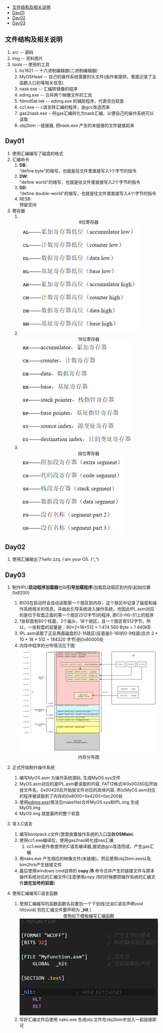 - [文件结构及相关说明](#文件结构及相关说明)
- [Day01](#day01)
- [Day02](#day02)
- [Day03](#day03)

## 文件结构及相关说明
1. src      -- 源码
2. img     -- 资料图片
3. tools    -- 使用的工具
   1. bz1621   -- 十六进制编辑器(二进制编辑器)
   2. MyOSHead -- 自己的操作系统需要的头文件(由作者提供，里面记录了主函数入口的等相关信息)
   3. nask.exe -- 汇编转镜像的程序
   4. eding.exe    -- 合并两个映像文件的工具
   5. fdimd0at.tek -- edimg.exe 的辅助程序，代表空白软盘
   6. cc1.exe     -- c语言转汇编的程序，由gcc改造而来
   7. gas2nask.exe --将gas汇编转化为nask汇编，以便自己的操作系统可以读取
   8. obj2bim  --链接器, 把nask.exe 产生的未链接的文件链接起来
## Day01
1. 使用汇编编写了磁盘的格式
2. 汇编命令
   1.  **DB**:<br> “define byte”的缩写，也就是往文件里直接写入1个字节的指令
   2.  **DW**:<br> "define world"的缩写，也就是往文件里直接写入2个字节的指令
   3.  **DD**:<br> "define double-world"的缩写，也就是往文件里直接写入4个字节的指令
   4.  RESB:<br> 预留空间
3. 寄存器
   1. <br><center>8位寄存器</center>
   ![avatar](./img/8位寄存器.png)
   1. <br><center>16位寄存器</center>
   ![avatar](./img/16位寄存器.png)
   1. <br><center>段位寄存器</center>
   ![avatar](./img/段寄存器.png)
## Day02
1. 使用汇编输出了hello zzq, I am your OS. (*^_^*)
## Day03
1.  制作IPL(**启动程序加载器**也叫**引导加载程序**)加载启动扇区到内存(起始位置0x8200)
    1.  BIOS在启动时会自动读取第一个扇区到内存，这个扇区中记录了磁盘和操作系统相关的信息，并由此引导系统进入操作系统，也因此IPL.asm对应的是位于软盘正面的第一个扇区(512字节)的程序, 即C0-H0-S1上的程序
    2.  1张软盘有80个柱面，2个磁头，18个扇区，且一个扇区有512字节。所以，一张软盘的容量是：80×2×18×512 = 1 474 560 Byte = 1 440KB
    3.  IPL.asm读取了正反两面磁盘的2-18扇区(反面是0-18)的0-9柱面(总共 2 * 10 * 18 * 512 = 184320 字节)到0x80000处
    4.  内存中程序的分布情况见下图
   ![pic](./img/内存分布.png)<br><center>内存分布图</center>

2. 正式开始制作操作系统
   1. 编写MyOS.asm 为操作系统源码, 生成MyOS.sys文件
   2. MyOS.asm对应的是IPL.asm要读取的内容, FAT12格式中0x00260后开始放文件名，0x00420后开始放文件对应的具体内容, 所以MyOS.asm对应的程序被读取到了内存的0x8000+0x4200=0xc200处
   3. 使用<a href = "./tools/edimg.exe">edimg.exe</a>(用法见makefile)合并MyOS.sys和IPL.img 生成MyOS.img
   4. MyOS.img 就是最终的整个软盘

3. 导入C语言
   1. 编写bootpack.c文件(里面放置操作系统的入口函数**OSMain**)
   2. 使用cc1.exe编译后，使用gas2nas转化成nas汇编
      1. cc1.exe是作者提供的C语言编译器,据说由gcc改造而成，产生gas汇编
   3. 用naks.exe 产生相应的映像文件(未链接)，然后使用obj2bim.exe以及bim2hrb产生链接文件
   4. 最后使用windows cmd自带的 **copy /B** 命令合并产生的链接文件与原本操作系统对应的汇编文件(注意使用copy /B的时候要把操作系统的汇编文件**放在加号的前面**)
4. 使用汇编编写C语言函数
   1. 使用汇编编写的函数函数名前要加一个下划线(比如C语言声明void hlt(void) 则在汇编文件要声明为 **_hlt** )<center>使用如下模板编写汇编函数<center>
   ![image-20211226180606958](.\img\汇编编写C函数模板.png)<br>
   2. 写好汇编文件后使用 naks.exe 生成obj 文件在obj2bim步加入一起链接即可